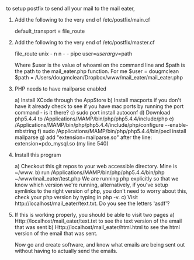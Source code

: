 to setup postfix to send all your mail to the mail eater, 

1) Add the following to the very end of /etc/postfix/main.cf

	default_transport = file_route

2) Add the following to the very end of /etc/postfix/master.cf

	file_route unix  -       n       n       -       -       pipe user=$user argv=$path

	Where $user is the value of whoami on the command line and $path is the path to the mail_eater.php function.
	For me
	$user = dougmclean
	$path = /Users/dougmclean/Dropbox/www/mail_eater/mail_eater.php

3) PHP needs to have mailparse enabled

	a) Install XCode through the AppStore
	b) Install macports if you don't have it already
		check to see if you have mac ports by running the port command - is it there? 
	c) sudo port install autoconf
	d) Download php5.4.4 to /Applications/MAMP/bin/php/php5.4.4/include/php 
	e) /Applications/MAMP/bin/php/php5.4.4/include/php/configure --enable-mbstring
	f) sudo /Applications/MAMP/bin/php/php5.4.4/bin/pecl install mailparse
	g) add "extension=mailparse.so" after the line: extension=pdo_mysql.so (my line 540)

4) Install this program

	a) Checkout this git repos to your web accessible directory. Mine is ~/www.
	b) run /Applications/MAMP/bin/php/php5.4.4/bin/php ~/www/mail_eater/test.php
		We are running php explicitly so that we know which version we're running, alternatively, if you've setup symlinks to the right version of php, you don't need to worry about this, check your php version by typing in php -v.
	c) Visit http://localhost/mail_eater/text.txt.  Do you see the letters 'asdf'?

5) If this is working properly, you should be able to visit two pages
	a) Http://localhost/mail_eater/text.txt to see the text version of the email that was sent
	b) Http://localhost/mail_eater/html.html to see the html version of the email that was sent.

	Now go and create software, and know what emails are being sent out without having to actually send the emails.
	
	
